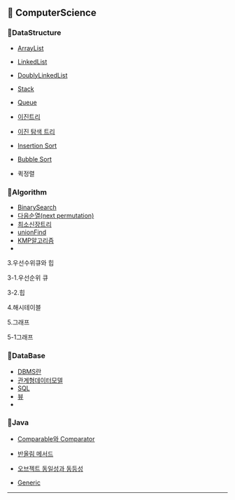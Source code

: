<h2>📌 ComputerScience</h2>

<h3>📌DataStructure</h3>

* [ArrayList](https://github.com/Jung-MinGi/dataStructure/blob/master/ArrayList.md)

* [LinkedList](https://github.com/Jung-MinGi/dataStructure/blob/master/LinkedList.md)
 
* [DoublyLinkedList](https://github.com/Jung-MinGi/dataStructure/blob/master/DoublyLinkedList.md)
 
* [Stack](https://github.com/Jung-MinGi/dataStructure/blob/master/stack.md)
 
* [Queue](https://github.com/Jung-MinGi/dataStructure/blob/master/Queue.md)
 
* [이진트리](https://github.com/Jung-MinGi/dataStructure/blob/master/binaryTree.md)
 
* [이진 탐색 트리](https://github.com/Jung-MinGi/dataStructure/blob/master/binarySearchTree.md)
  
* [Insertion Sort](https://github.com/Jung-MinGi/dataStructure/blob/195ab397b40ceadbc1b5d7e5df21a0711fd6dee9/src/main/java/com/java/dataStructureStudy/sort/InsertionSort.java#L12)
  
* [Bubble Sort]()
  
* 퀵정렬



<h3>📌Algorithm</h3>

* [BinarySearch](https://github.com/Jung-MinGi/dataStructure/blob/master/BinarySearch.md)   
* [다음순열(next permutation)](https://github.com/Jung-MinGi/dataStructure/blob/master/next%20permutation.md)
* [최소신장트리](https://github.com/Jung-MinGi/dataStructure/blob/master/%EC%B5%9C%EC%86%8C%EC%8B%A0%EC%9E%A5%ED%8A%B8%EB%A6%AC.md)
* [unionFind](https://github.com/Jung-MinGi/dataStructure/blob/master/unionFind.md)
* [KMP알고리즘](https://github.com/Jung-MinGi/ComputerScience/blob/master/kmp.md)
* 
3.우선수위큐와 힙

3-1.우선순위 큐

3-2.힙

4.해시테이블

5.그래프

5-1그래프

<h3>📌DataBase</h3>

* [DBMS란](https://github.com/Jung-MinGi/ComputerScience/blob/master/dbms.md)
* [관계형데이터모델](https://github.com/Jung-MinGi/ComputerScience/blob/master/%EA%B4%80%EA%B3%84%ED%98%95%20%EB%8D%B0%EC%9D%B4%ED%84%B0%20%EB%AA%A8%EB%8D%B8%20.md)
* [SQL](https://github.com/Jung-MinGi/dataStructure/blob/master/SQL.md)
* [뷰](https://github.com/Jung-MinGi/ComputerScience/blob/master/view.md)
* 
<h3>📌Java</h3>

* [Comparable와 Comparator](https://github.com/Jung-MinGi/dataStructure/blob/master/ComparableAndComparator.md)

* [반올림 메서드](https://github.com/Jung-MinGi/dataStructure/blob/master/%EB%B0%98%EC%98%AC%EB%A6%BC%EB%A9%94%EC%84%9C%EB%93%9C.md)
* [오브젝트 동일성과 동등성](https://github.com/Jung-MinGi/dataStructure/blob/master/%EB%8F%99%EC%9D%BC%EC%84%B1%EA%B3%BC%EB%8F%99%EB%93%B1%EC%84%B1.md)

* [Generic](https://github.com/Jung-MinGi/dataStructure/blob/master/generic.md)
<hr>


